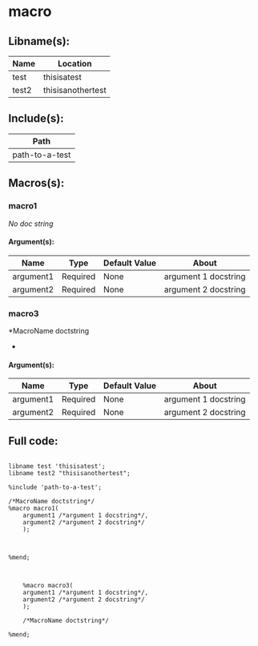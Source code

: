 # macro

## Libname(s):
| Name | Location |
| --- | --- |
| test | thisisatest |
| test2 | thisisanothertest |


## Include(s):
| Path |
| --- |
| path-to-a-test |


## Macros(s):
### macro1
*No doc string*

#### Argument(s):

| Name | Type | Default Value | About |
| --- | --- | --- | --- |
| argument1 | Required | None | argument 1 docstring |
| argument2 | Required | None | argument 2 docstring |


### macro3
*MacroName doctstring

*

#### Argument(s):

| Name | Type | Default Value | About |
| --- | --- | --- | --- |
| argument1 | Required | None | argument 1 docstring |
| argument2 | Required | None | argument 2 docstring |


## Full code:
~~~~

libname test 'thisisatest';
libname test2 "thisisanothertest";

%include 'path-to-a-test';

/*MacroName doctstring*/
%macro macro1(
    argument1 /*argument 1 docstring*/,
    argument2 /*argument 2 docstring*/
    );

    

%mend;
    

    
    %macro macro3(
    argument1 /*argument 1 docstring*/,
    argument2 /*argument 2 docstring*/
    );

    /*MacroName doctstring*/

%mend;
    
~~~~